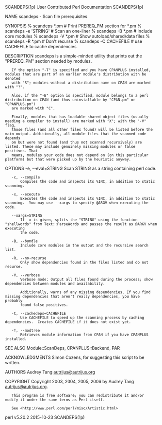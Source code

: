 SCANDEPS(1p)                                            User Contributed Perl Documentation                                           SCANDEPS(1p)

NAME
       scandeps - Scan file prerequisites

SYNOPSIS
           % scandeps *.pm          # Print PREREQ_PM section for *.pm
           % scandeps -e 'STRING'      # Scan an one-liner
           % scandeps -B *.pm       # Include core modules
           % scandeps -V *.pm       # Show autoload/shared/data files
           % scandeps -R *.pm       # Don't recurse
           % scandeps -C CACHEFILE  # use CACHEFILE to cache dependencies

DESCRIPTION
       scandeps is a simple-minded utility that prints out the "PREREQ_PM" section needed by modules.

       If the option "-T" is specified and you have CPANPLUS installed, modules that are part of an earlier module's distribution with be denoted
       with "S"; modules without a distribution name on CPAN are marked with "?".

       Also, if the "-B" option is specified, module belongs to a perl distribution on CPAN (and thus uninstallable by "CPAN.pm" or "CPANPLUS.pm")
       are marked with "C".

       Finally, modules that has loadable shared object files (usually needing a compiler to install) are marked with "X"; with the "-V" flag,
       those files (and all other files found) will be listed before the main output. Additionally, all module files that the scanned code depends
       on but were not found (and thus not scanned recursively) are listed. These may include genuinely missing modules or false positives. That
       means, modules your code does not depend on (on this particular platform) but that were picked up by the heuristic anyway.

OPTIONS
       -e, --eval=STRING
           Scan STRING as a string containing perl code.

       -c, --compile
           Compiles the code and inspects its %INC, in addition to static scanning.

       -x, --execute
           Executes the code and inspects its %INC, in addition to static scanning.  You may use --xargs to specify @ARGV when executing the code.

       --xargs=STRING
           If -x is given, splits the "STRING" using the function "shellwords" from Text::ParseWords and passes the result as @ARGV when executing
           the code.

       -B, --bundle
           Include core modules in the output and the recursive search list.

       -R, --no-recurse
           Only show dependencies found in the files listed and do not recurse.

       -V, --verbose
           Verbose mode: Output all files found during the process; show dependencies between modules and availability.

           Additionally, warns of any missing dependencies. If you find missing dependencies that aren't really dependencies, you have probably
           found false positives.

       -C, --cachedeps=CACHEFILE
           Use CACHEFILE to speed up the scanning process by caching dependencies.  Creates CACHEFILE if it does not exist yet.

       -T, --modtree
           Retrieves module information from CPAN if you have CPANPLUS installed.

SEE ALSO
       Module::ScanDeps, CPANPLUS::Backend, PAR

ACKNOWLEDGMENTS
       Simon Cozens, for suggesting this script to be written.

AUTHORS
       Audrey Tang <autrijus@autrijus.org>

COPYRIGHT
       Copyright 2003, 2004, 2005, 2006 by Audrey Tang <autrijus@autrijus.org>.

       This program is free software; you can redistribute it and/or modify it under the same terms as Perl itself.

       See <http://www.perl.com/perl/misc/Artistic.html>

perl v5.20.2                                                        2015-10-23                                                        SCANDEPS(1p)
